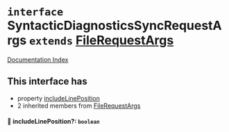 # `interface` SyntacticDiagnosticsSyncRequestArgs `extends` [FileRequestArgs](../interface.FileRequestArgs/README.md)

[Documentation Index](../README.md)

## This interface has

- property [includeLinePosition](#-includelineposition-boolean)
- 2 inherited members from [FileRequestArgs](../interface.FileRequestArgs/README.md)


#### 📄 includeLinePosition?: `boolean`



